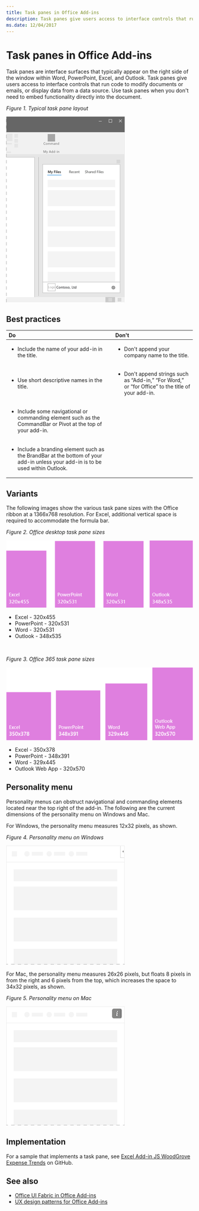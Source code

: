 ```yaml
---
title: Task panes in Office Add-ins
description: Task panes give users access to interface controls that run code to modify documents or emails, or display data from a data source.
ms.date: 12/04/2017
---
```



# Task panes in Office Add-ins
 
Task panes are interface surfaces that typically appear on the right side of the window within Word, PowerPoint, Excel, and Outlook. Task panes give users access to interface controls that run code to modify documents or emails, or display data from a data source. Use task panes when you don't need to embed functionality directly into the document.

*Figure 1. Typical task pane layout*

![Image displaying a typical task pane layout](../images/overview-with-app-task-pane.png)

## Best practices

|**Do**|**Don't**|
|:-----|:--------|
|<ul><li>Include the name of your add-in in the title.</li></ul>|<ul><li>Don't append your company name to the title.</li></ul>|
|<ul><li>Use short descriptive names in the title.</li></ul>|<ul><li>Don't append strings such as “Add-in,” “For Word,” or “for Office” to the title of your add-in.</li></ul>|
|<ul><li>Include some navigational or commanding element such as the CommandBar or Pivot at the top of your add-in.</li></ul>||
|<ul><li>Include a branding element such as the BrandBar at the bottom of your add-in unless your add-in is to be used within Outlook.</li></ul>||


## Variants

The following images show the various task pane sizes with the Office ribbon at a 1366x768 resolution. For Excel, additional vertical space is required to accommodate the formula bar.  

*Figure 2. Office desktop task pane sizes*

![Image displaying the desktop task pane sizes at 1366x768](../images/add-in-taskpane-sizes-desktop.png)

- Excel - 320x455
- PowerPoint - 320x531
- Word - 320x531
- Outlook - 348x535

<br/>

*Figure 3. Office 365 task pane sizes*

![Image displaying the desktop task pane sizes at 1366x768](../images/add-in-taskpane-sizes-online.png)

- Excel - 350x378
- PowerPoint - 348x391
- Word - 329x445
- Outlook Web App - 320x570

## Personality menu

Personality menus can obstruct navigational and commanding elements located near the top right of the add-in. The following are the current dimensions of the personality menu on Windows and Mac.

For Windows, the personality menu measures 12x32 pixels, as shown.

*Figure 4. Personality menu on Windows*

![Image showing the personality menu on Windows desktop](../images/personality-menu-win.png)

For Mac, the personality menu measures 26x26 pixels, but floats 8 pixels in from the right and 6 pixels from the top, which increases the space to 34x32 pixels, as shown.

*Figure 5. Personality menu on Mac*

![Image showing the personality menu on Mac desktop](../images/personality-menu-mac.png)

## Implementation

For a sample that implements a task pane, see [Excel Add-in JS WoodGrove Expense Trends](https://github.com/OfficeDev/Excel-Add-in-WoodGrove-Expense-Trends) on GitHub. 


## See also

- [Office UI Fabric in Office Add-ins](office-ui-fabric.md) 
- [UX design patterns for Office Add-ins](https://github.com/OfficeDev/Office-Add-in-UX-Design-Patterns-Code)


